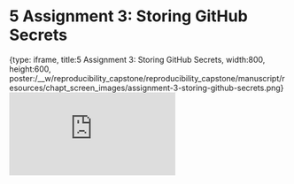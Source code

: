 # 5 Assignment 3: Storing GitHub Secrets
 
{type: iframe, title:5 Assignment 3: Storing GitHub Secrets, width:800, height:600, poster:/__w/reproducibility_capstone/reproducibility_capstone/manuscript/resources/chapt_screen_images/assignment-3-storing-github-secrets.png}
![](http://hutchdatascience.org/reproducibility_capstone/assignment-3-storing-github-secrets.html)
 

 
